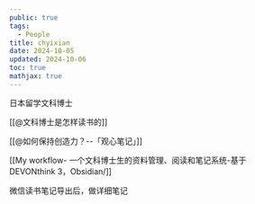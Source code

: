 ```yaml
---
public: true
tags:
  - People
title: chyixian
date: 2024-10-05
updated: 2024-10-06
toc: true
mathjax: true
---
```


日本留学文科博士

[[@文科博士是怎样读书的]]

[[@如何保持创造力？--「观心笔记」]]

[[My workflow- 一个文科博士生的资料管理、阅读和笔记系统-基于 DEVONthink 3，Obsidian/]]

微信读书笔记导出后，做详细笔记



